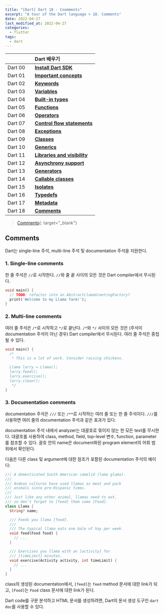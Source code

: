 ```yaml
---
title: "[Dart] Dart 18 - Coomments"
excerpt: "A tour of the Dart language > 18. Comments"
date: 2022-04-27
last_modified_at: 2022-04-27
categories:
  - flutter
tags:
  - dart
---
```


|||Dart 배우기|
|:---:|:---:|:---|
|Dart 00||**[Install Dart SDK](https://burningfalls.github.io/flutter/dart0-install-dart-sdk/)**|
|Dart 01||**[Important concepts](https://burningfalls.github.io/flutter/dart1-important-concepts/)**|
|Dart 02||**[Keywords](https://burningfalls.github.io/flutter/dart2-keywords/)**|
|Dart 03||**[Variables](https://burningfalls.github.io/flutter/dart3-variables/)**|
|Dart 04||**[Built-in types](https://burningfalls.github.io/flutter/dart4-built-in-types/)**|
|Dart 05||**[Functions](https://burningfalls.github.io/flutter/dart5-functions/)**|
|Dart 06||**[Operators](https://burningfalls.github.io/flutter/dart6-operators/)**|
|Dart 07||**[Control flow statements](https://burningfalls.github.io/flutter/dart7-control-flow-statements/)**|
|Dart 08||**[Exceptions](https://burningfalls.github.io/flutter/dart8-exceptions/)**|
|Dart 09||**[Classes](https://burningfalls.github.io/flutter/dart9-classes/)**|
|Dart 10||**[Generics](https://burningfalls.github.io/flutter/dart10-generics/)**|
|Dart 11||**[Libraries and visibility](https://burningfalls.github.io/flutter/dart11-libraries-and-visibility/)**|
|Dart 12||**[Asynchrony support](https://burningfalls.github.io/flutter/dart12-asynchrony-support/)**|
|Dart 13||**[Generators](https://burningfalls.github.io/flutter/dart13-generators/)**|
|Dart 14||**[Callable classes](https://burningfalls.github.io/flutter/dart14-callable-classes/)**|
|Dart 15||**[Isolates](https://burningfalls.github.io/flutter/dart15-isolates/)**|
|Dart 16||**[Typedefs](https://burningfalls.github.io/flutter/dart16-typedefs/)**|
|Dart 17||**[Metadata](https://burningfalls.github.io/flutter/dart17-metadata/)**|
|Dart 18||**[Comments](https://burningfalls.github.io/flutter/dart18-comments/)**|

> [Comments](https://dart.dev/guides/language/language-tour#comments){: target="_blank"}

## Comments

Dart는 single-line 주석, multi-line 주석 및 documentation 주석을 지원한다.

### 1. Single-line comments

한 줄 주석은 `//`로 시작한다. `//`와 줄 끝 사이의 모든 것은 Dart compiler에서 무시된다.

```dart
void main() {
  // TODO: refactor into an AbstractLlamaGreetingFactory?
  print('Welcome to my Llama farm!');
}
```

### 2. Multi-line comments

여러 줄 주석은 `/*`로 시작하고 `*/`로 끝난다. `/*`와 `*/` 사이의 모든 것은 (주석이 documentation 주석이 아닌 경우) Dart compiler에서 무시된다. 여러 줄 주석은 중첩될 수 있다.

```dart
void main() {
  /*
   * This is a lot of work. Consider raising chickens.

  Llama larry = Llama();
  larry.feed();
  larry.exercise();
  larry.clean();
   */
}
```

### 3. Documentation comments

documentation 주석은 `///` 또는 `/**`로 시작하는 여러 줄 또는 한 줄 주석이다. `///`를 사용하면 여러 줄의 documentation 주석과 같은 효과가 있다.

documentation 주석 내에서 analyzer는 대괄호로 묶이지 않는 한 모든 text를 무시한다. 대괄호를 사용하여 class, method, field, top-level 변수, function, parameter를 참조할 수 있다. 괄호 안의 name은 document화된 program element의 어휘 범위에서 확인된다.

다음은 다른 class 및 argument에 대한 참조가 포함된 documentation 주석의 예이다:

```dart
/// A domesticated South American camelid (lama glama).
///
/// Andean cultures have used llamas as meat and pack
/// animals since pre-Hispanic times.
///
/// Just like any other animal, llamas need to eat,
/// so don't forget to [feed] them some [Food].
class Llama {
  String? name;

  /// Feeds you llama [food].
  ///
  /// The typical llama eats one bale of hay per week.
  void feed(Food food) {
    // ...
  }

  /// Exercises you llama with an [activity] for
  /// [timeLimit] minutes.
  void exercise(Activity activity, int timeLimit) {
    // ...
  }
}
```

class의 생성된 documentation에서, `[feed]`는 `feed` method 문서에 대한 link가 되고, `[Food]`는 `Food` class 문서에 대한 link가 된다.

Dart code를 구문 분석하고 HTML 문서를 생성하려면, Dart의 문서 생성 도구인 `dart doc`를 사용할 수 있다.